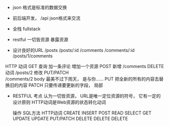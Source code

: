- json 格式是标准的数据交换
- 前后端开发， /api json格式来交流
- 全栈 fullstack 

- restful 一切皆资源
暴露资源 
- 设计良好的URL
  /posts
  /posts/:id
  /comments
  /comments/:id
  /posts/1/comments

HTTP 动词
GET 查询 
加一条评论   增加一个资源
POST 新增   /comments
DELETE动词  /posts/2
修改 PUT/PATCH   
/comments/2   body 最美不过下雨天， 是与你……
PUT  把全新的所有的内容去替换旧的内容
PATCH  只要传递要更新的字段， 局部

- RESTFUL 考点
  认为一切皆资源， URL是唯一定位资源的符号，
  它有一定的设计原则
  HTTP动词是Web资源的状态转化动词

  操作      SQL方法       HTTP动词
  CREATE    INSERT        POST
  READ      SELECT        GET
  UPDATE    UPDATE        PUT/PATCH
  DELETE    DELETE        DELETE

